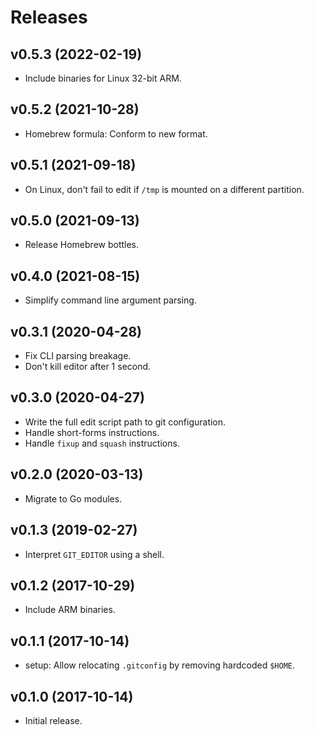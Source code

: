 Releases
========

v0.5.3 (2022-02-19)
-------------------

-   Include binaries for Linux 32-bit ARM.


v0.5.2 (2021-10-28)
-------------------

-   Homebrew formula: Conform to new format.


v0.5.1 (2021-09-18)
-------------------

-   On Linux, don't fail to edit if `/tmp` is mounted on a different partition.


v0.5.0 (2021-09-13)
-------------------

-   Release Homebrew bottles.


v0.4.0 (2021-08-15)
-------------------

-   Simplify command line argument parsing.


v0.3.1 (2020-04-28)
-------------------

-   Fix CLI parsing breakage.
-   Don't kill editor after 1 second.


v0.3.0 (2020-04-27)
-------------------

-   Write the full edit script path to git configuration.
-   Handle short-forms instructions.
-   Handle `fixup` and `squash` instructions.


v0.2.0 (2020-03-13)
-------------------

-   Migrate to Go modules.


v0.1.3 (2019-02-27)
-------------------

-   Interpret `GIT_EDITOR` using a shell.


v0.1.2 (2017-10-29)
-------------------

-   Include ARM binaries.


v0.1.1 (2017-10-14)
-------------------

-   setup: Allow relocating `.gitconfig` by removing hardcoded `$HOME`.


v0.1.0 (2017-10-14)
-------------------

-   Initial release.

